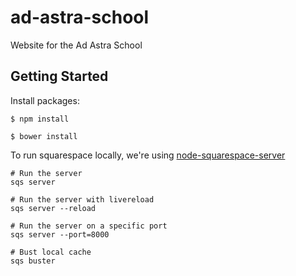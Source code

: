 # ad-astra-school
Website for the Ad Astra School

## Getting Started

Install packages:

`$ npm install`

`$ bower install`

To run squarespace locally, we're using [node-squarespace-server](https://github.com/NodeSquarespace/node-squarespace-server)

```
# Run the server
sqs server

# Run the server with livereload
sqs server --reload

# Run the server on a specific port
sqs server --port=8000

# Bust local cache
sqs buster
```
